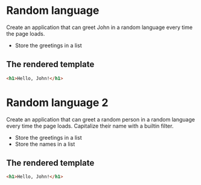 # Random language

Create an application that can greet John in a random language every time the
page loads.

- Store the greetings in a list

## The rendered template

```html
<h1>Hello, John!</h1>
```


# Random language 2

Create an application that can greet a random person in a random language every
time the page loads. Capitalize their name with a builtin filter.

- Store the greetings in a list
- Store the names in a list

## The rendered template

```html
<h1>Hello, John!</h1>
```